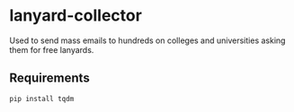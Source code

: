 # lanyard-collector
Used to send mass emails to hundreds on colleges and universities asking them for free lanyards.

## Requirements
```
pip install tqdm
```